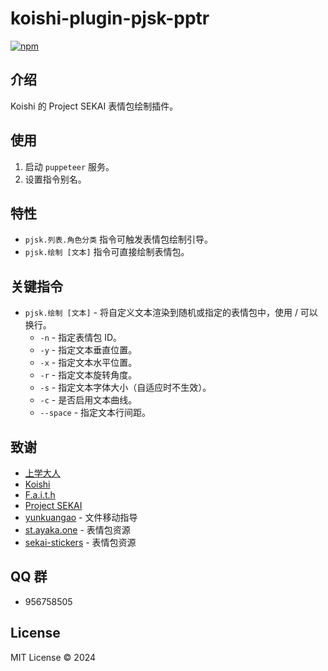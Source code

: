 # koishi-plugin-pjsk-pptr

[![npm](https://img.shields.io/npm/v/koishi-plugin-pjsk-pptr?style=flat-square)](https://www.npmjs.com/package/koishi-plugin-pjsk-pptr)

## 介绍

Koishi 的 Project SEKAI 表情包绘制插件。

## 使用

1. 启动 `puppeteer` 服务。
2. 设置指令别名。

## 特性

- `pjsk.列表.角色分类` 指令可触发表情包绘制引导。
- `pjsk.绘制 [文本]` 指令可直接绘制表情包。

## 关键指令

- `pjsk.绘制 [文本]` - 将自定义文本渲染到随机或指定的表情包中，使用 / 可以换行。
  - `-n` - 指定表情包 ID。
  - `-y` - 指定文本垂直位置。
  - `-x` - 指定文本水平位置。
  - `-r` - 指定文本旋转角度。
  - `-s` - 指定文本字体大小（自适应时不生效）。
  - `-c` - 是否启用文本曲线。
  - `--space` - 指定文本行间距。

## 致谢

- [上学大人](https://www.npmjs.com/~shangxue)
- [Koishi](https://koishi.chat/)
- [F.a.i.t.h](https://user.qzone.qq.com/185110524)
- [Project SEKAI](https://pjsekai.sega.jp/)
- [yunkuangao](https://github.com/yunkuangao) - 文件移动指导
- [st.ayaka.one](https://st.ayaka.one/) - 表情包资源
- [sekai-stickers](https://github.com/TheOriginalAyaka/sekai-stickers) - 表情包资源

## QQ 群

- 956758505

## License

MIT License © 2024
